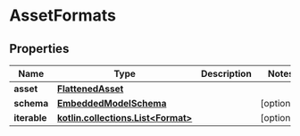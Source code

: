 
# AssetFormats

## Properties
Name | Type | Description | Notes
------------ | ------------- | ------------- | -------------
**asset** | [**FlattenedAsset**](FlattenedAsset) |  | 
**schema** | [**EmbeddedModelSchema**](EmbeddedModelSchema) |  |  [optional]
**iterable** | [**kotlin.collections.List&lt;Format&gt;**](Format) |  |  [optional]



